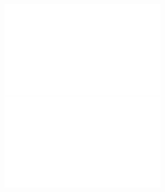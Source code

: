 ![](https://github.com/Metasins/Stats/blob/master/generated/overview.svg)
![](https://github.com/Metasins/Stats/blob/master/generated/languages.svg)
